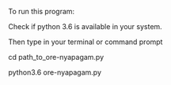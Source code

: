 To run this program:

Check if python 3.6 is available in your system.


Then type in your terminal or command prompt

cd path_to_ore-nyapagam.py

python3.6 ore-nyapagam.py

